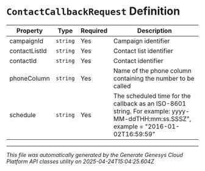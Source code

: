 # `ContactCallbackRequest` Definition

| Property | Type | Required | Description |
|----------|------|----------|-------------|
| campaignId | `string` | Yes | Campaign identifier |
| contactListId | `string` | Yes | Contact list identifier |
| contactId | `string` | Yes | Contact identifier |
| phoneColumn | `string` | Yes | Name of the phone column containing the number to be called |
| schedule | `string` | Yes | The scheduled time for the callback as an ISO-8601 string. For example: yyyy-MM-ddTHH:mm:ss.SSSZ", example = "2016-01-02T16:59:59" |

---

*This file was automatically generated by the Generate Genesys Cloud Platform API classes utility on 2025-04-24T15:04:25.604Z*